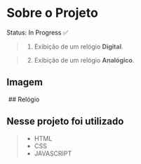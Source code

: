 # Sobre o Projeto

Status: In Progress ✅

>1. Exibição de um relógio **Digital**.

>2. Exibição de um relógio **Analógico**.

## Imagem
<img src="">
## Relógio 

## Nesse projeto foi utilizado
>* HTML
>* CSS
>* JAVASCRIPT
